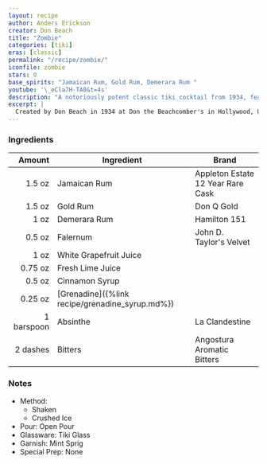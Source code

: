 ```yaml
---
layout: recipe
author: Anders Erickson
creator: Don Beach
title: "Zombie"
categories: [tiki]
eras: [classic]
permalink: "/recipe/zombie/"
iconfile: zombie
stars: 0
base_spirits: "Jamaican Rum, Gold Rum, Demerara Rum "
youtube: '\_eCla7H-TA0&t=4s'
description: "A notoriously potent classic tiki cocktail from 1934, featuring a powerful and complex blend of multiple rums and spices."
excerpt: |
  Created by Don Beach in 1934 at Don the Beachcomber's in Hollywood, USA. This recipe is adapted from one published in Jeff Berry's Sippin' Safari, which Jeff sourced from the 1937 notebook of Beachcomber's waiter Dick Santiago.
---
```


### Ingredients

|     Amount | Ingredient                                      | Brand                             |
| ---------: | ----------------------------------------------- | --------------------------------- |
|     1.5 oz | Jamaican Rum                                    | Appleton Estate 12 Year Rare Cask |
|     1.5 oz | Gold Rum                                        | Don Q Gold                        |
|       1 oz | Demerara Rum                                    | Hamilton 151                      |
|     0.5 oz | Falernum                                        | John D. Taylor's Velvet           |
|       1 oz | White Grapefruit Juice                          |
|    0.75 oz | Fresh Lime Juice                                |
|     0.5 oz | Cinnamon Syrup                                  |
|    0.25 oz | [Grenadine]({%link recipe/grenadine_syrup.md%}) |
| 1 barspoon | Absinthe                                        | La Clandestine                    |
|   2 dashes | Bitters                                         | Angostura Aromatic Bitters        |

### Notes

- Method:
  - Shaken
  - Crushed Ice
- Pour: Open Pour
- Glassware: Tiki Glass
- Garnish: Mint Sprig
- Special Prep: None
